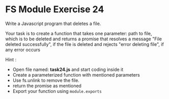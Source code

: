 # FS Module Exercise 24

Write a Javascript program that deletes a file.

Your task is to create a function that takes one parameter: path to file, which is to be deleted and returns a promise that resolves a message "File deleted successfully", if the file is deleted and rejects "error deleting file", if any error occurs

Hint :

- Open file named: **task24.js** and start coding inside it
- Create a parameterized function with mentioned parameters
- Use fs.unlink to remove the file.
- return the promise as mentioned
- Export your function using `module.exports`